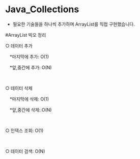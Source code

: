 # Java_Collections

- 필요한 기술들을 하나씩 추가하며 ArrayList를 직접 구현했습니다.

#ArrayList 빅오 정리

○ 데이터 추가

&emsp;*마지막에 추가: O(1)

&emsp;*앞,중간에 추가: O(N)

<br>

○ 데이터 삭제

&emsp;*마지막에 삭제: O(1)

&emsp;*앞,중간에 삭제: O(N)

<br>

○ 인덱스 조회: O(1)

<br>

○ 데이터 검색: O(N)
